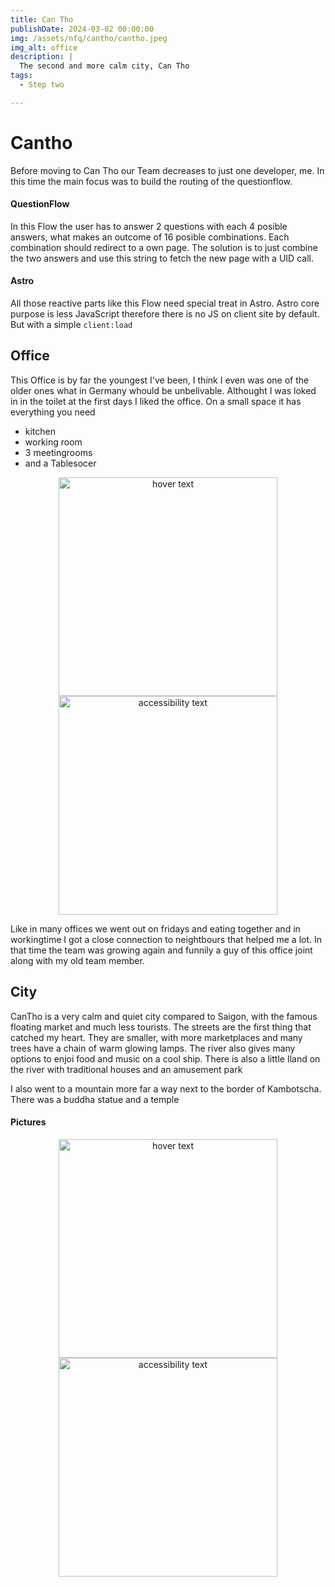 ```yaml
---
title: Can Tho
publishDate: 2024-03-02 00:00:00
img: /assets/nfq/cantho/cantho.jpeg
img_alt: office
description: |
  The second and more calm city, Can Tho
tags:
  - Step two

---
```

# Cantho

Before moving to Can Tho our Team decreases to just one developer, me. In this time the main focus was to build the routing of the questionflow.

#### QuestionFlow
In this Flow the user has to answer 2 questions with each 4 posible answers, what makes an outcome of 16 posible combinations.
Each combination should redirect to a own page. The solution is to just combine the two answers and use this string to fetch the new page with a UID call. 

#### Astro
All those reactive parts like this Flow need special treat in Astro. 
Astro core purpose is less JavaScript therefore there is no JS on client site by default. But with a simple <code>client:load</code>

## Office
This Office is by far the youngest I've been, I think I even was one of the older ones what in Germany whould be unbelivable.
Althought I was loked in in the toilet at the first days I liked the office. On a small space it has everything you need
- kitchen
- working room
- 3 meetingrooms
- and a Tablesocer

<p align="center">
  <img src="/assets/nfq/cantho/IMG_5321.jpeg" width="350" title="hover text">
  <img src="/assets/nfq/cantho/IMG_5323.jpeg" width="350" alt="accessibility text">
</p>


Like in many offices we went out on fridays and eating together and in workingtime I got a close connection to neightbours that helped me a lot. 
In that time the team was growing again and funnily a guy of this office joint along with my old team member.


## City
CanTho is a very calm and quiet city compared to Saigon, with the famous floating market and much less tourists.
The streets are the first thing that catched my heart. They are smaller, with more marketplaces and many trees have a chain of warm glowing lamps. The river also gives many options to enjoi food and music on a cool ship.
There is also a little Iland on the river with traditional houses and an amusement park 

I also went to a mountain more far a way next to the border of Kambotscha. There was a buddha statue and a temple

#### Pictures

<p align="center">
  <img src="/assets/nfq/cantho/berg.jpeg" width="350" title="hover text">
  <img src="/assets/nfq/cantho/buddha.jpeg" width="350" alt="accessibility text">
</p>
